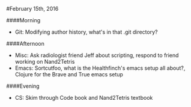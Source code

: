 #February 15th, 2016  

####Morning  
*  Git: Modifying author history, what's in that .git directory?  

####Afternoon
*  Misc: Ask radiologist friend Jeff about scripting, respond to friend working on Nand2Tetris  
*  Emacs: Sortcutfoo, what is the Healthfinch's emacs setup all about?, Clojure for the Brave and True emacs setup   

####Evening  
*  CS: Skim through Code book and Nand2Tetris textbook  
